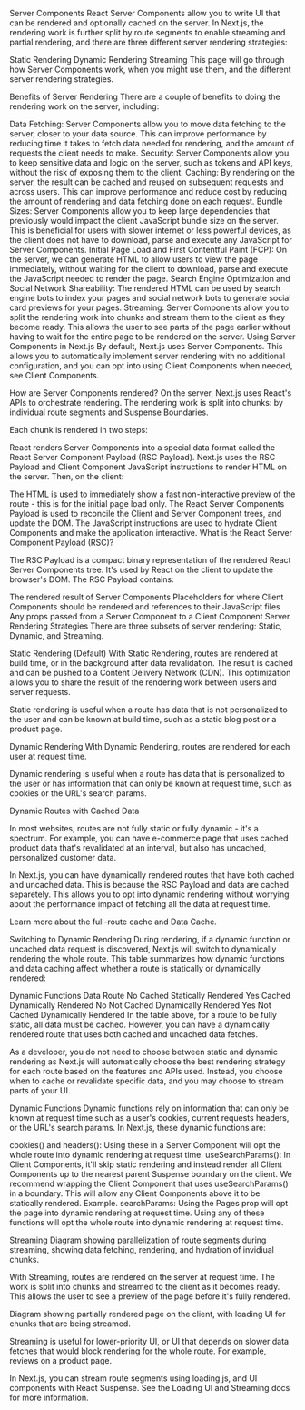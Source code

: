 Server Components
React Server Components allow you to write UI that can be rendered and optionally cached on the server. In Next.js, the rendering work is further split by route segments to enable streaming and partial rendering, and there are three different server rendering strategies:

Static Rendering
Dynamic Rendering
Streaming
This page will go through how Server Components work, when you might use them, and the different server rendering strategies.

Benefits of Server Rendering
There are a couple of benefits to doing the rendering work on the server, including:

Data Fetching: Server Components allow you to move data fetching to the server, closer to your data source. This can improve performance by reducing time it takes to fetch data needed for rendering, and the amount of requests the client needs to make.
Security: Server Components allow you to keep sensitive data and logic on the server, such as tokens and API keys, without the risk of exposing them to the client.
Caching: By rendering on the server, the result can be cached and reused on subsequent requests and across users. This can improve performance and reduce cost by reducing the amount of rendering and data fetching done on each request.
Bundle Sizes: Server Components allow you to keep large dependencies that previously would impact the client JavaScript bundle size on the server. This is beneficial for users with slower internet or less powerful devices, as the client does not have to download, parse and execute any JavaScript for Server Components.
Initial Page Load and First Contentful Paint (FCP): On the server, we can generate HTML to allow users to view the page immediately, without waiting for the client to download, parse and execute the JavaScript needed to render the page.
Search Engine Optimization and Social Network Shareability: The rendered HTML can be used by search engine bots to index your pages and social network bots to generate social card previews for your pages.
Streaming: Server Components allow you to split the rendering work into chunks and stream them to the client as they become ready. This allows the user to see parts of the page earlier without having to wait for the entire page to be rendered on the server.
Using Server Components in Next.js
By default, Next.js uses Server Components. This allows you to automatically implement server rendering with no additional configuration, and you can opt into using Client Components when needed, see Client Components.

How are Server Components rendered?
On the server, Next.js uses React's APIs to orchestrate rendering. The rendering work is split into chunks: by individual route segments and Suspense Boundaries.

Each chunk is rendered in two steps:

React renders Server Components into a special data format called the React Server Component Payload (RSC Payload).
Next.js uses the RSC Payload and Client Component JavaScript instructions to render HTML on the server.
Then, on the client:

The HTML is used to immediately show a fast non-interactive preview of the route - this is for the initial page load only.
The React Server Components Payload is used to reconcile the Client and Server Component trees, and update the DOM.
The JavaScript instructions are used to hydrate Client Components and make the application interactive.
What is the React Server Component Payload (RSC)?

The RSC Payload is a compact binary representation of the rendered React Server Components tree. It's used by React on the client to update the browser's DOM. The RSC Payload contains:

The rendered result of Server Components
Placeholders for where Client Components should be rendered and references to their JavaScript files
Any props passed from a Server Component to a Client Component
Server Rendering Strategies
There are three subsets of server rendering: Static, Dynamic, and Streaming.

Static Rendering (Default)
With Static Rendering, routes are rendered at build time, or in the background after data revalidation. The result is cached and can be pushed to a Content Delivery Network (CDN). This optimization allows you to share the result of the rendering work between users and server requests.

Static rendering is useful when a route has data that is not personalized to the user and can be known at build time, such as a static blog post or a product page.

Dynamic Rendering
With Dynamic Rendering, routes are rendered for each user at request time.

Dynamic rendering is useful when a route has data that is personalized to the user or has information that can only be known at request time, such as cookies or the URL's search params.

Dynamic Routes with Cached Data

In most websites, routes are not fully static or fully dynamic - it's a spectrum. For example, you can have e-commerce page that uses cached product data that's revalidated at an interval, but also has uncached, personalized customer data.

In Next.js, you can have dynamically rendered routes that have both cached and uncached data. This is because the RSC Payload and data are cached separetely. This allows you to opt into dynamic rendering without worrying about the performance impact of fetching all the data at request time.

Learn more about the full-route cache and Data Cache.

Switching to Dynamic Rendering
During rendering, if a dynamic function or uncached data request is discovered, Next.js will switch to dynamically rendering the whole route. This table summarizes how dynamic functions and data caching affect whether a route is statically or dynamically rendered:

Dynamic Functions	Data	Route
No	Cached	Statically Rendered
Yes	Cached	Dynamically Rendered
No	Not Cached	Dynamically Rendered
Yes	Not Cached	Dynamically Rendered
In the table above, for a route to be fully static, all data must be cached. However, you can have a dynamically rendered route that uses both cached and uncached data fetches.

As a developer, you do not need to choose between static and dynamic rendering as Next.js will automatically choose the best rendering strategy for each route based on the features and APIs used. Instead, you choose when to cache or revalidate specific data, and you may choose to stream parts of your UI.

Dynamic Functions
Dynamic functions rely on information that can only be known at request time such as a user's cookies, current requests headers, or the URL's search params. In Next.js, these dynamic functions are:

cookies() and headers(): Using these in a Server Component will opt the whole route into dynamic rendering at request time.
useSearchParams():
In Client Components, it'll skip static rendering and instead render all Client Components up to the nearest parent Suspense boundary on the client.
We recommend wrapping the Client Component that uses useSearchParams() in a <Suspense/> boundary. This will allow any Client Components above it to be statically rendered. Example.
searchParams: Using the Pages prop will opt the page into dynamic rendering at request time.
Using any of these functions will opt the whole route into dynamic rendering at request time.

Streaming
Diagram showing parallelization of route segments during streaming, showing data fetching, rendering, and hydration of invidiual chunks.

With Streaming, routes are rendered on the server at request time. The work is split into chunks and streamed to the client as it becomes ready. This allows the user to see a preview of the page before it's fully rendered.

Diagram showing partially rendered page on the client, with loading UI for chunks that are being streamed.

Streaming is useful for lower-priority UI, or UI that depends on slower data fetches that would block rendering for the whole route. For example, reviews on a product page.

In Next.js, you can stream route segments using loading.js, and UI components with React Suspense. See the Loading UI and Streaming docs for more information.